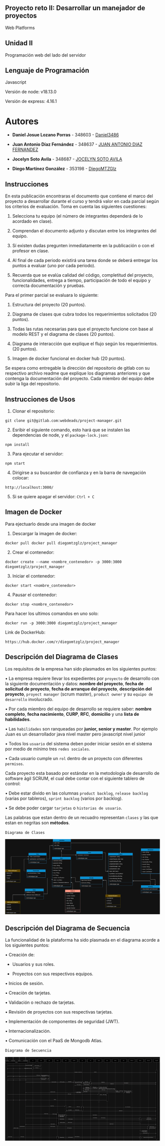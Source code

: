 ## Proyecto reto II: Desarrollar un manejador de proyectos

Web Platforms

## Unidad II

Programación web del lado del servidor

## Lenguaje de Programación

Javascript

Versión de node: v18.13.0

Versión de express: 4.16.1

# Autores

- **Daniel Josue Lozano Porras** - 348603 - [Daniel3486](https://gitlab.com/a348603)

- **Juan Antonio Díaz Fernández** - 348637 - [JUAN ANTONIO DIAZ FERNANDEZ](https://gitlab.com/a348637)

- **Jocelyn Soto Avila** - 348687 - [JOCELYN SOTO AVILA](https://gitlab.com/a348687)

- **Diego Martínez González** - 353198 - [DiegoMTZGlz](https://github.com/DiegoMTZGlz)

## Instrucciones

En esta publicación encontraras el documento que contiene el marco del proyecto a desarrollar durante el curso y tendrá valor en cada parcial según los criterios de evaluación. Toma en cuenta las siguientes cuestiones:

1. Selecciona tu equipo (el número de integrantes dependerá de lo acordado en clase).

2. Comprendan el documento adjunto y discutan entre los integrantes del equipo.

3. Sí existen dudas pregunten inmediatamente en la publicación o con el profesor en clase.

4. Al final de cada periodo existirá una tarea donde se deberá entregar los puntos a evaluar (uno por cada periodo).

5. Recuerda que se evalúa calidad del código, completitud del proyecto, funcionalidades, entrega a tiempo, participación de todo el equipo y correcta documentación y pruebas.

Para el primer parcial se evaluara lo siguiente:

1. Estructura del proyecto (20 puntos).

2. Diagrama de clases que cubra todos los requerimientos solicitados (20 puntos).

3. Todas las rutas necesarias para que el proyecto funcione con base al modelo REST y el diagrama de clases (20 puntos).

4. Diagrama de interacción que explique el flujo según los requerimientos. (20 puntos).

5. Imagen de docker funcional en docker hub (20 puntos).

Se espera como entregable la dirección del repositorio de gitlab con su respectivo archivo readme que explique los diagramas anteriores y que contenga la documentación del proyecto. Cada miembro del equipo debe subir la liga del repositorio.

## Instrucciones de Usos

1. Clonar el repositorio:

```
git clone git@gitlab.com:webdeads/project-manager.git
```

2. Esribir el siguiente comando, esto hará que se instalen las dependencias de node, y el `package-lock.json`:

```
npm install
```

3. Para ejecutar el servidor:

```
npm start
```

4. Dirigirse a su buscardor de confianza y en la barra de navegación colocar:

```
http://localhost:3000/
```

5. Si se quiere apagar el servidor: `Ctrl + C`

## Imagen de Docker

Para ejectuarlo desde una imagen de docker

1. Descargar la imagen de docker:

```
docker pull docker pull diegomtzglz/project_manager
```

2. Crear el contenedor:

```
docker create --name <nombre_contenedor> -p 3000:3000 diegomtzglz/project_manager
```

3. Iniciar el contenedor:

```
docker start <nombre_contenedor>
```

4. Pausar el contenedor:

```
docker stop <nombre_contenedor>
```

Para hacer los ultimos comandos en uno solo:

```
docker run -p 3000:3000 diegomtzglz/project_manager
```

Link de DockerHub:

```
https://hub.docker.com/r/diegomtzglz/project_manager
```

## Descripción del Diagrama de Clases

Los requisitos de la empresa han sido plasmados en los siguientes puntos:
    
• La empresa requiere llevar los expedientes por `proyecto` de desarrollo con la siguiente
    documentación y datos: **nombre del proyecto**, **fecha de solicitud de proyecto**, **fecha de
    arranque del proyecto**, **descripción del proyecto**, `proyect manager` (scrum master), `product
    owner` y su `equipo de desarrollo` involucrado.

• Por cada miembro del equipo de desarrollo se requiere saber: **nombre completo**, **fecha
    nacimiento**, **CURP**, **RFC**, **domicilio** y una **lista de habilidades**.

• Las `habilidades` son ranqueadas por **junior, senior y master**. Por ejemplo Juan es un
    desarrollador java nivel master pero javascript nivel junior
    
• Todos los `usuario` del sistema deben poder iniciar sesión en el sistema por medio de mínimo tres `redes sociales`.

• Cada usuario cumple un `rol` dentro de un proyecto con diferentes `permisos`.

Cada proyecto esta basado por estándar en la metodología de desarrollo de software ágil
SCRUM, el cual debe contar con el siguiente tablero de control:
    
• Debe estar divido en las columnas `product backlog`, `release backlog` (varias por tableros), `sprint backlog` (varios por backlog).

• Se debe poder cargar `tarjetas` o `historias de usuario`.

Las palabras que estan dentro de un recuadro representan `clases` y las que estan en negritas son **métodos**.

`Diagrama de Clases`

![diagramaDeClases](./Diagramas/project_challenge_web_platforms.jpg)

## Descripción del Diagrama de Secuencia

La funcionalidad de la plataforma ha sido plasmada en el diagrama acorde a los siguientes puntos:

• Creación de:

- Usuarios y sus roles.

- Proyectos con sus respectivos equipos.

• Inicios de sesión.

• Creaciòn de tarjetas.

• Validación o rechazo de tarjetas.

• Revisión de proyectos con sus respectivas tarjetas.

• Implementación de componentes de seguridad (JWT).

• Internacionalización.

• Comunicación con el PaaS de Mongodb Atlas.

`Diagrama de Secuencia`

![diagramaDeSecuencia](./Diagramas/Diagrama_de_secuencia.jpg)
